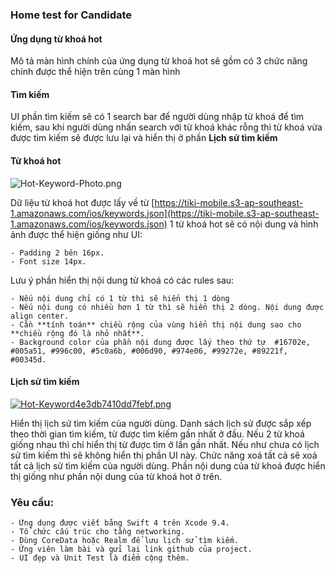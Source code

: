 ### Home test for Candidate

#### Ứng dụng từ khoá hot
Mô tả màn hình chính của ứng dụng từ khoá hot sẽ gồm có 3 chức năng chính được thể hiện trên cùng 1 màn hình
#### Tìm kiếm
UI phần tìm kiếm sẽ có 1 search bar để người dùng nhập từ khoá để tìm kiếm, sau khi người dùng nhấn search với từ khoá khác rỗng thì từ khoá vừa được tìm kiếm sẽ được lưu lại và hiển thị ở phần **Lịch sử tìm kiếm**
#### Từ khoá hot
![Hot-Keyword-Photo.png](http://sv1.upsieutoc.com/2018/08/12/Hot-Keyword-Photo.png)

Dữ liệu từ khoá hot được lấy về từ [https://tiki-mobile.s3-ap-southeast-1.amazonaws.com/ios/keywords.json](https://tiki-mobile.s3-ap-southeast-1.amazonaws.com/ios/keywords.json)
1 từ khoá hot sẽ có nội dung và hình ảnh được thể hiện giống như UI:

	- Padding 2 bên 16px.
	- Font size 14px.
Lưu ý phần hiển thị nội dung từ khoá có các rules sau:

	- Nếu nội dung chỉ có 1 từ thì sẽ hiển thị 1 dòng
	- Nếu nội dung có nhiều hơn 1 từ thì sẽ hiển thị 2 dòng. Nội dung được align center. 
	- Cần **tính toán** chiều rộng của vùng hiển thị nội dung sao cho **chiều rộng đó là nhỏ nhất**.
	- Background color của phần nội dung được lấy theo thứ tự  #16702e, #005a51, #996c00, #5c0a6b, #006d90, #974e06, #99272e, #89221f, #00345d.

#### Lịch sử tìm kiếm

[![Hot-Keyword4e3db7410dd7febf.png](http://sv1.upsieutoc.com/2018/08/12/Hot-Keyword4e3db7410dd7febf.png)](http://www.upsieutoc.com/image/4Vk3k0)

Hiển thị lịch sử tìm kiếm của người dùng. Danh sách lịch sử được sắp xếp theo thời gian tìm kiếm, từ được tìm kiếm gần nhất ở đầu. Nếu 2 từ khoá giống nhau thì chỉ hiển thị từ được tìm ở lần gần nhất.
Nếu như chưa có lịch sử tìm kiếm thì sẽ không hiển thị phần UI này. Chức năng xoá tất cả sẽ xoá tất cả lịch sử tìm kiếm của người dùng.
Phần nội dung của từ khoá được hiển thị giống như phần nội dung của từ khoá hot ở trên.


### Yêu cầu:

	- Ứng dụng được viết bằng Swift 4 trên Xcode 9.4.
	- Tổ chức cấu trúc cho tầng networking.
	- Dùng CoreData hoặc Realm để lưu lịch sử tìm kiếm.
	- Ứng viên làm bài và gửi lại link github của project.
	- UI đẹp và Unit Test là điểm cộng thêm.


